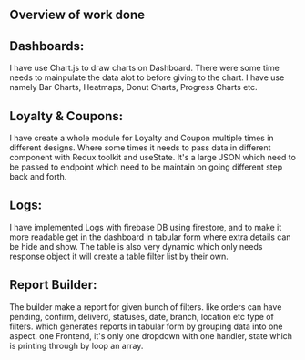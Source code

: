 Overview of work done
--------------------------------

Dashboards:
----------
I have use Chart.js to draw charts on Dashboard. There were some time needs to mainpulate the data alot to before giving to the chart. I have use namely
Bar Charts, Heatmaps, Donut Charts, Progress Charts etc.

Loyalty & Coupons:
------------------
I have create a whole module for Loyalty and Coupon multiple times in different designs. Where some times it needs to pass data in different component with Redux toolkit and useState. 
It's a large JSON which need to be passed to endpoint which need to be maintain on going different step back and forth.

Logs:
----
I have implemented Logs with firebase DB using firestore, and to make it more readable get in the dashboard in tabular form where extra details can be hide and show. The table is also very dynamic which only needs
response object it will create a table filter list by their own. 

Report Builder:
---------------
The builder make a report for given bunch of filters. like orders can have pending, confirm, deliverd, statuses, date, branch, location etc type of filters. which generates reports in tabular form by grouping data
into one aspect. one Frontend, it's only one dropdown with one handler, state which is printing through by loop an array. 
